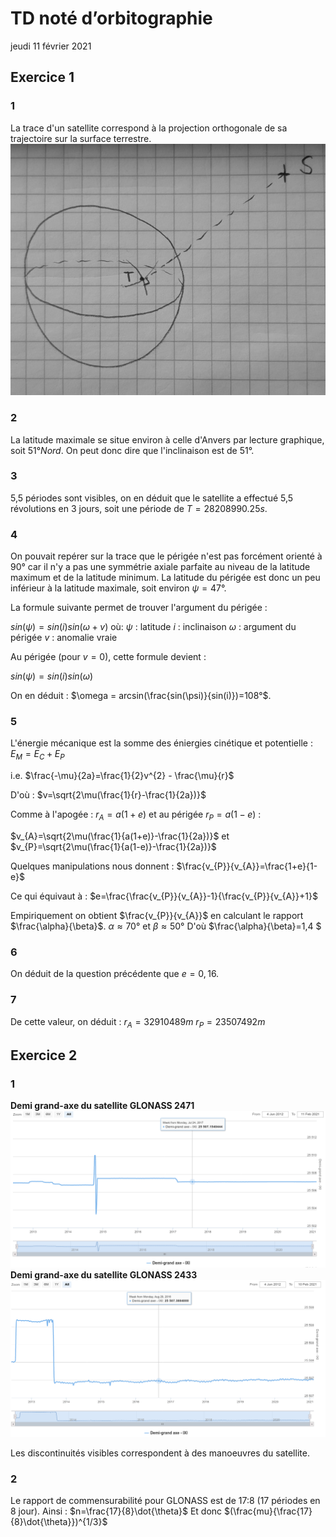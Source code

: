 # TD noté d’orbitographie 
jeudi 11 février 2021

## Exercice 1
### 1
La trace d'un satellite correspond à la projection orthogonale de sa trajectoire sur la surface terrestre.
![Schéma de la trace d'un satellite](images/schema_trace.png "Schéma de la trace d'un satellite")

### 2
La latitude maximale se situe environ à celle d'Anvers par lecture graphique, soit $51° Nord$. On peut donc dire que l'inclinaison est de $51°$.


### 3
5,5 périodes sont visibles, on en déduit que le satellite a effectué 5,5 révolutions en 3 jours, soit une période de $T=28208990.25 s$. 

### 4
On pouvait repérer sur la trace que le périgée n'est pas forcément orienté à 90° car il n'y a pas une symmétrie axiale parfaite au niveau de la latitude maximum et de la latitude minimum.
La latitude du périgée est donc un peu inférieur à la latitude maximale, soit environ $\psi=47°$.

La formule suivante permet de trouver l'argument du périgée :

$sin(\psi)=sin(i)sin(\omega+v)$
où:
$\psi$ : latitude
$i$ : inclinaison
$\omega$ : argument du périgée
$v$ : anomalie vraie

 
Au périgée (pour $v=0$), cette formule devient :

$sin(\psi)=sin(i)sin(\omega)$

On en déduit : $\omega = arcsin(\frac{sin(\psi)}{sin(i)})=108°$.

### 5
L'énergie mécanique est la somme des éniergies cinétique et potentielle :
$E_{M}=E_{C}+E_{P}$

i.e. $\frac{-\mu}{2a}=\frac{1}{2}v^{2} - \frac{\mu}{r}$

D'où : $v=\sqrt{2\mu(\frac{1}{r}-\frac{1}{2a})}$

Comme à l'apogée : $r_{A}=a(1+e)$ et au périgée  $r_{P}=a(1-e)$ : 

$v_{A}=\sqrt{2\mu(\frac{1}{a(1+e)}-\frac{1}{2a})}$ et $v_{P}=\sqrt{2\mu(\frac{1}{a(1-e)}-\frac{1}{2a})}$

Quelques manipulations nous donnent :
$\frac{v_{P}}{v_{A}}=\frac{1+e}{1-e}$

Ce qui équivaut à : $e=\frac{\frac{v_{P}}{v_{A}}-1}{\frac{v_{P}}{v_{A}}+1}$

Empiriquement on obtient $\frac{v_{P}}{v_{A}}$ en calculant le rapport $\frac{\alpha}{\beta}$.
$\alpha\approx70°$ et $\beta\approx50°$
D'où $\frac{\alpha}{\beta}=1,4 $

### 6
On déduit de la question précédente que $e=0,16$.

### 7
De cette valeur, on déduit : 
$r_{A}=32910489m$
$r_{P}=23507492m$



## Exercice 2

### 1
__Demi grand-axe du satellite GLONASS 2471__
![Trace du satellite GLONASS 2471](images/a_glonass2471.png "Trace du satellite GLONASS 2471")
__Demi grand-axe du satellite GLONASS 2433__
![Trace du satellite GLONASS 2433](images/a_glonass2433.png "Trace du satellite GLONASS 2433")

Les discontinuités visibles correspondent à des manoeuvres du satellite.


### 2
Le rapport de commensurabilité pour GLONASS est de 17:8 (17 périodes en 8 jour). Ainsi : $n=\frac{17}{8}\dot{\theta}$
Et donc $(\frac{mu}{\frac{17}{8}\dot{\theta}})^{1/3}$


